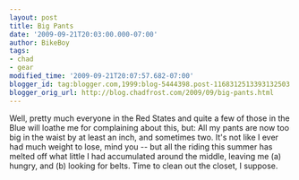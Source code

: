 ```yaml
---
layout: post
title: Big Pants
date: '2009-09-21T20:03:00.000-07:00'
author: BikeBoy
tags:
- chad
- gear
modified_time: '2009-09-21T20:07:57.682-07:00'
blogger_id: tag:blogger.com,1999:blog-5444398.post-1168312513393132503
blogger_orig_url: http://blog.chadfrost.com/2009/09/big-pants.html
---
```


Well, pretty much everyone in the Red States and quite a few of those in the 
Blue will loathe me for complaining about this, but: All my pants are now too 
big in the waist by at least an inch, and sometimes two.  It's not like I ever 
had much weight to lose, mind you -- but all the riding this summer has melted 
off what little I had accumulated around the middle, leaving me (a) hungry, 
and (b) looking for belts.  Time to clean out the closet, I suppose. 